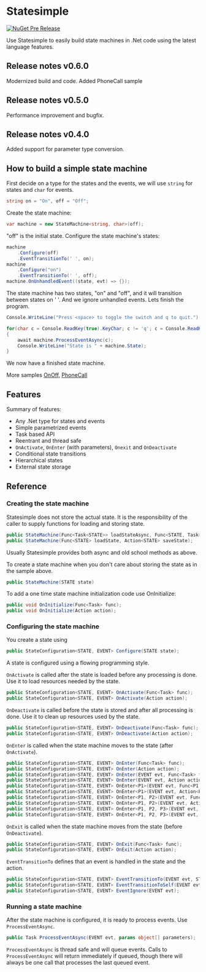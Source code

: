 # Statesimple
<!-- 
[![Build status](https://ci.appveyor.com/api/projects/status/github/gnxi/statesimple?svg=true)](https://ci.appveyor.com/project/gnxi/statesimple/branch/master) 
-->
[![NuGet Pre Release](https://img.shields.io/nuget/vpre/Statesimple.svg)](https://www.nuget.org/packages/statesimple)
<!-- 
    [![Stack Overflow](https://img.shields.io/badge/stackoverflow-tag-orange.svg)](http://stackoverflow.com/questions/tagged/statesimple)
-->
Use Statesimple to easily build state machines in .Net 
code using the latest language features.

## Release notes v0.6.0

Modernized build and code. Added PhoneCall sample

## Release notes v0.5.0

Performance improvement and bugfix.

## Release notes v0.4.0

Added support for parameter type conversion.

## How to build a simple state machine

First decide on a type for the states and the events, 
we will use `string` for states and `char` for events.

```csharp
string on = "On", off = "Off";
```

Create the state machine:

```csharp
var machine = new StateMachine<string, char>(off);
```

"off" is the initial state. Configure the state machine's states:

```csharp
machine
    .Configure(off)
    .EventTransitionTo(' ', on);
machine
    .Configure("on")
    .EventTransitionTo(' ', off);
machine.OnUnhandledEvent((state, evt) => {});
```

The state machine has two states, "on" and "off", and it will transition between 
states on ' '. And we ignore unhandled events. Lets finish the program.

```csharp
Console.WriteLine("Press <space> to toggle the switch and q to quit.");

for(char c = Console.ReadKey(true).KeyChar; c != 'q'; c = Console.ReadKey(true).KeyChar)
{
    await machine.ProcessEventAsync(c);
    Console.WriteLine("State is " + machine.State);
}
```

We now have a finished state machine.

More samples [OnOff](https://github.com/gnxi/Statesimple/tree/master/samples/OnOff), [PhoneCall](https://github.com/gnxi/Statesimple/tree/master/samples/PhoneCall)

## Features

Summary of features:
- Any .Net type for states and events
- Simple parametrized events
- Task based API
- Reentrant and thread safe
- `OnActivate`, `OnEnter` (with parameters), `Onexit` and `OnDeactivate`
- Conditional state transitions
- Hierarchical states 
- External state storage

## Reference

### Creating the state machine

Statesimple does not store the actual state. It
is the responsibility of the caller to supply functions for loading and storing state.

```csharp
public StateMachine(Func<Task<STATE>> loadStateAsync, Func<STATE, Task> saveStateAsync);
public StateMachine(Func<STATE> loadState, Action<STATE> saveState);
```

Usually Statesimple provides both async and old school methods as above. 

To create a state machine when you don't care about storing the state as in the sample above.

```csharp
public StateMachine(STATE state)
```

To add a one time state machine initialization code use OnInitialize:

```csharp
public void OnInitialize(Func<Task> func);
public void OnInitialize(Action action);
```

### Configuring the state machine

You create a state using

```csharp
public StateConfiguration<STATE, EVENT> Configure(STATE state);
```

A state is configured using a flowing programming style.

`OnActivate` is called after the state is loaded before any processing is done. 
Use it to load resources needed by the state.

```csharp
public StateConfiguration<STATE, EVENT> OnActivate(Func<Task> func);
public StateConfiguration<STATE, EVENT> OnActivate(Action action);
```

`OnDeactivate` is called before the state is stored and after all processing is done.
Use it to clean up resources used by the state.

```csharp
public StateConfiguration<STATE, EVENT> OnDeactivate(Func<Task> func);
public StateConfiguration<STATE, EVENT> OnDeactivate(Action action);
```

`OnEnter` is called when the state machine moves to the state  (after `OnActivate`).

```csharp
public StateConfiguration<STATE, EVENT> OnEnter(Func<Task> func);
public StateConfiguration<STATE, EVENT> OnEnter(Action action);
public StateConfiguration<STATE, EVENT> OnEnter(EVENT evt, Func<Task> func);
public StateConfiguration<STATE, EVENT> OnEnter(EVENT evt, Action action);
public StateConfiguration<STATE, EVENT> OnEnter<P1>(EVENT evt, Func<P1, Task> func);
public StateConfiguration<STATE, EVENT> OnEnter<P1>(EVENT evt, Action<P1> action);
public StateConfiguration<STATE, EVENT> OnEnter<P1, P2>(EVENT evt, Func<P1, P2, Task> func);
public StateConfiguration<STATE, EVENT> OnEnter<P1, P2>(EVENT evt, Action<P1, P2> action);
public StateConfiguration<STATE, EVENT> OnEnter<P1, P2, P3>(EVENT evt, Func<P1, P2, P3, Task> func);
public StateConfiguration<STATE, EVENT> OnEnter<P1, P2, P3>(EVENT evt, Action<P1, P2, P3> action);
```

`OnExit` is called when the state machine moves from the state (before `OnDeactivate`).

```csharp
public StateConfiguration<STATE, EVENT> OnExit(Func<Task> func);
public StateConfiguration<STATE, EVENT> OnExit(Action action);
```

`EventTransitionTo` defines that an event is handled in the state and the action.

```csharp
public StateConfiguration<STATE, EVENT> EventTransitionTo(EVENT evt, STATE nextState, Func<bool> guard = null);
public StateConfiguration<STATE, EVENT> EventTransitionToSelf(EVENT evt, Func<bool> guard = null);
public StateConfiguration<STATE, EVENT> EventIgnore(EVENT evt);
```
 
### Running a state machine

After the state machine is configured, it is ready to process events. Use `ProcessEventAsync`.

```csharp
public Task ProcessEventAsync(EVENT evt, params object[] parameters);
```

`ProcessEventAsync` is thread safe and will queue events. 
Calls to `ProcessEventAsync` will return immediately if queued, 
though there will always be one call
that processes the last queued event.